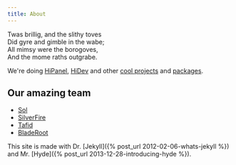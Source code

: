 ```yaml
---
title: About
---
```


<p class="message">
Twas brillig, and the slithy toves<br>
Did gyre and gimble in the wabe;<br>
All mimsy were the borogoves,<br>
And the mome raths outgrabe.
</p>

We're doing [HiPanel](/hipanel), [HiDev](/hidev) and other [cool projects](/projects) and [packages](/packages).

## Our amazing team

 * [Sol](https://github.com/hiqsol)
 * [SilverFire](https://github.com/SilverFire)
 * [Tafid](https://github.com/tafid)
 * [BladeRoot](https://github.com/bladeroot)

This site is made with Dr. [Jekyll]({% post_url 2012-02-06-whats-jekyll %}) and Mr. [Hyde]({% post_url 2013-12-28-introducing-hyde %}).